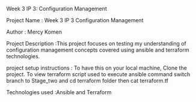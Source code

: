 
Week 3 IP 3: Configuration Management

Project Name : Week 3 IP 3 Configuration Management

Author : Mercy Komen

Project Description :This project focuses on testing my understanding of configuration management concepts covered using ansible and terraform technologies.

project setup instructions : To have this on your local machine, Clone the project. To view terraform script used to execute ansible command switch branch to Stage_two and cd terraform folder then cat terraform.tf

Technologies used :Ansible and Terraform 
